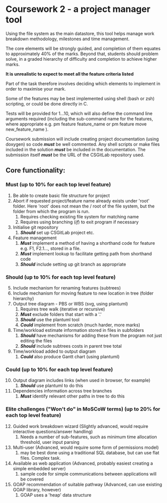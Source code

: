 # Coursework 2 - a project manager tool

Using the file system as the main datastore, this tool helps manage work breakdown methodology,
milestones and time management.

The core elements will be strongly guided, and completion of them equates to approximately 40% of the marks.
Beyond that, students should  problem solve, in a graded hierarchy of difficulty and completion to achieve
higher marks.

__It is unrealistic to expect to meet all the feature criteria listed__

Part of the task therefore involves deciding which elements to implement in order to maximise your mark.

Some of the features may be best implemented using shell (bash or zsh) scripting, or could be done directly in C.

Tests will be provided for 1...10, which will also define the command line arguments required (including the sub-command name
for the features, where appropriate e.g. pm feature feature_name or pm feature move new_feature_name ).

Coursework submission will include creating project documentation (using doxygen) so code _**must**_ be well commented.  Any shell scripts or make files included in the solution _**must**_ be included in the documentation.  The submission itself _**must**_ be the URL of the CSGitLab repository used.

## Core functionality:

### Must (up to 10% for each top level feature)

1.  Be able to create basic file structure for project
2.  Abort if requested project/feature name already exists under 'root' folder.  Here 'root' does not mean the / root of the file system, but the folder from which the program  is run.
    1. Requires checking existing file system for matching name
    2. Requires using branching (_if_) to exit program if necessary
3.  Initialise git repository
    1. _**Should**_ set up CSGitLab project etc.
4.  Feature management
    1. _**Must**_ implement a method of having a shorthand code for feature e.g. F1, F2.1..., stored in a file.
    2. _**Must**_ implement lookup to facilitate getting path from shorthand code
    3. _**Should**_ include setting up git branch as appropriate

### Should (up to 10% for each top level feature)

5. Include mechanism for renaming features (subtrees)
6. Include mechanism for moving feature to new location in tree (folder hierarchy)
7. Output tree diagram - PBS or WBS (svg, using plantuml)
    1. Requires tree walk (iterative or recursive)
    2. _**Must**_ exclude folders that start with a '.'
    3. _**Should**_ use the plantuml tool
    4. _**Could**_ implement from scratch (much harder, more marks)
8. Time/workload estimate information stored in files in subfolders
    1. _**Should**_ have mechanisms for adding these from the program not just editing the files
    2. _**Should**_ include subtrees costs in parent tree total
9. Time/workload added to output diagram
    1. _**Could**_ also produce Gantt chart (using plantuml)

### Could (up to 10% for each top level feature)

10. Output diagram includes links (when used in browser, for example)
    1. _**Should**_ use plantuml to do this
11. Dependencies information across tree branches
    1. _**Must**_ identify relevant other paths in tree to do this


### Elite challenges ("Won't do" in MoSCoW terms) (up to 20% for each top level feature)

12. Guided work breakdown wizard (Slightly advanced, would require interactive questions/answer handling)
    1. Needs a number of sub-features, such as minimum time allocation threshold, user input parsing 
13. Multi-user (Advanced, would require some form of permissions model)
    1. may be best done using a traditional SQL database, but can use flat files.  Complex task.
14. Available as web application (Advanced, probably easiest creating a simple embedded server)
    1. sample code for simple communications between applications will be covered
15. GOAP recommendation of suitable pathway (Advanced, can use existing GOAP library, however)
    1. GOAP uses a 'heap' data structure




